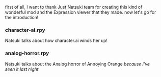 first of all, I want to thank Just Natsuki team for creating this kind of wonderful mod and the Expression viewer that they made.
now let's go for the introduction!

### character-ai.rpy
 Natsuki talks about how character.ai winds her up!
### analog-horror.rpy
 Natsuki talks about the Analog horror of Annoying Orange _because I've seen it last night_
